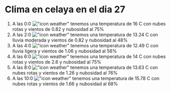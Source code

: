 # Clima en celaya en el dia 27

1. A las 0:0 !["icon weather"](http://openweathermap.org/img/w/04n.png) tenemos una temperatura de 16 C con nubes rotas y  vientos de 0.82 y nubosidad al 75%
1. A las 2:0 !["icon weather"](http://openweathermap.org/img/w/10n.png) tenemos una temperatura de 13.24 C con lluvia moderada y  vientos de 0.82 y nubosidad al 48%
1. A las 4:0 !["icon weather"](http://openweathermap.org/img/w/10n.png) tenemos una temperatura de 12.49 C con lluvia ligera y  vientos de 1.06 y nubosidad al 56%
1. A las 6:0 !["icon weather"](http://openweathermap.org/img/w/04n.png) tenemos una temperatura de 14 C con nubes rotas y  vientos de 2.6 y nubosidad al 75%
1. A las 8:0 !["icon weather"](http://openweathermap.org/img/w/04d.png) tenemos una temperatura de 13.63 C con nubes rotas y  vientos de 1.26 y nubosidad al 76%
1. A las 10:0 !["icon weather"](http://openweathermap.org/img/w/04d.png) tenemos una temperatura de 15.78 C con nubes rotas y  vientos de 1.66 y nubosidad al 68%
